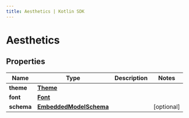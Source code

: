 ```yaml
---
title: Aesthetics | Kotlin SDK
---
```



# Aesthetics

## Properties
Name | Type | Description | Notes
------------ | ------------- | ------------- | -------------
**theme** | [**Theme**](Theme) |  | 
**font** | [**Font**](Font) |  | 
**schema** | [**EmbeddedModelSchema**](EmbeddedModelSchema) |  |  [optional]



